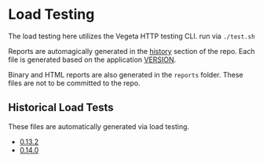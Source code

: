 # Load Testing

The load testing here utilizes the Vegeta HTTP testing CLI. run via `./test.sh`

Reports are automagically generated in the [history](./history) section of the repo. Each file is generated based on the application [VERSION](../VERSION). 

Binary and HTML reports are also generated in the `reports` folder. These files are not to be committed to the repo. 

## Historical Load Tests

These files are automatically generated via load testing.

* [0.13.2](./history/0_13_2-results.md)
* [0.14.0](./history/0_14_0-results.md)